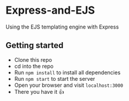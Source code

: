 # Express-and-EJS
Using the EJS templating engine with Express

## Getting started
- Clone this repo
- cd into the repo
- Run `npm install` to install all dependencies
- Run `npm start` to start the server
- Open your browser and visit `localhost:3000`
- There you have it :thumbsup:
